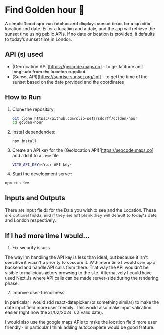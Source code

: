 # Find Golden hour 🌅
A simple React app that fetches and displays sunset times for a specific location and date. Enter a location and a date, and the app will retrieve the sunset time using public APIs. If no date or location is provided, it defaults to today's sunset time in London.

## API (s) used
* (Geolocation API)[https://geocode.maps.co] - to get latitude and longitude from the location supplied
* (Sunset API)[https://sunrise-sunset.org/api] - to get the time of the sunset based on the date provided and the coordinates

## How to Run

1. Clone the repository:
   ```bash
   git clone https://github.com/clio-petersdorff/golden-hour
   cd golden-hour
   ```
2. Install dependencies:
   ```bash
   npm install
   ```
4. Create an API key for the (Geolocation API)[https://geocode.maps.co] and add it to a `.env` file
   ```bash
   VITE_API_KEY=<Your API key>
   ```
6. Start the development server:
  ```bash
  npm run dev
  ```

## Inputs and Outputs
There are input fields for the Date you wish to see and the Location. These are optional fields, and if they are left blank they will default to today's date and London respectively.

## If I had more time I would... 

1. Fix security issues

The way I'm handling the API key is less than ideal, but because it isn't sensitive it wasn't a priority to obscure it. With more time I would spin up a backend and handle API calls from there. That way the API wouldn't be visible to malicious actors browsing to the site. Alternatively I could have used Next.Js where API calls can be made server-side during the rendering phase. 

2. Improve user-friendliness.

In particular I would add react-datepicker (or something similar) to make the date input field more user friendly. This would also make input validation easier (right now the 31/02/2024 is a valid date).

I would also use the google maps APIs to make the location field more user friendly - in particular I think adding autocomplete would be good feature.



